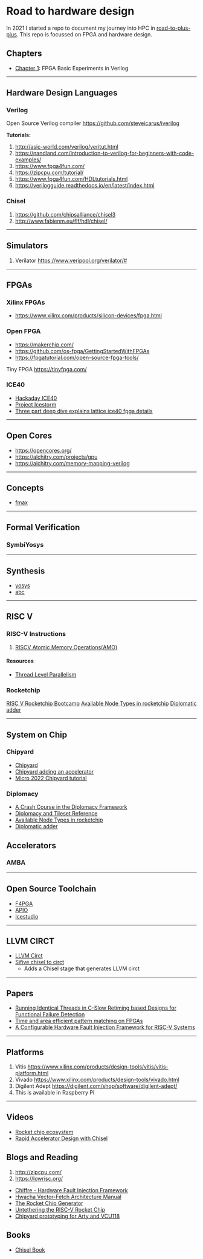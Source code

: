 # Road to hardware design

In 2021 I started a repo to document my journey into HPC in [road-to-plus-plus](https://github.com/Mark1626/road-to-plus-plus). This repo is focussed on FPGA and hardware design.

## Chapters 

- [Chapter 1](./chapter-1/): FPGA Basic Experiments in Verilog


-------------------------------------------------------------------------------------------

## Hardware Design Languages

### Verilog

Open Source Verilog compiler https://github.com/steveicarus/iverilog

**Tutorials:**

1. http://asic-world.com/verilog/veritut.html
2. https://nandland.com/introduction-to-verilog-for-beginners-with-code-examples/
3. https://www.fpga4fun.com/
4. https://zipcpu.com/tutorial/
5. https://www.fpga4fun.com/HDLtutorials.html
6. https://verilogguide.readthedocs.io/en/latest/index.html

### Chisel

1. https://github.com/chipsalliance/chisel3
2. http://www.fabienm.eu/flf/hdl/chisel/

-------------------------------------------------------------------------------------------

## Simulators

1. Verilator https://www.veripool.org/verilator/#

-------------------------------------------------------------------------------------------

## FPGAs

### Xilinx FPGAs

- https://www.xilinx.com/products/silicon-devices/fpga.html

### Open FPGA

- https://makerchip.com/
- https://github.com/os-fpga/GettingStartedWithFPGAs
- https://fpgatutorial.com/open-source-fpga-tools/

Tiny FPGA https://tinyfpga.com/

### ICE40

- [Hackaday ICE40](https://hackaday.com/tag/ice40/)
- [Project Icestorm](https://clifford.at/icestorm)
- [Three part deep dive explains lattice ice40 fpga details](https://hackaday.com/2018/09/27/three-part-deep-dive-explains-lattice-ice40-fpga-details/)

-------------------------------------------------------------------------------------------

## Open Cores

- https://opencores.org/
- https://alchitry.com/projects/gpu
- https://alchitry.com/memory-mapping-verilog

-------------------------------------------------------------------------------------------

## Concepts

- [fmax](https://www.intel.com/content/www/us/en/docs/programmable/683152/21-3/maximum-frequency-fmax.html)

-------------------------------------------------------------------------------------------

## Formal Verification

### SymbiYosys


-------------------------------------------------------------------------------------------

## Synthesis

- [yosys](https://yosyshq.net/yosys/)
- [abc](https://people.eecs.berkeley.edu/~alanmi/abc/)

--------------------------------------------------------------------------------------------

## RISC V

### RISC-V Instructions

1. [RISCV Atomic Memory Operations(AMO)](https://five-embeddev.com/riscv-isa-manual/latest/a.html)

#### Resources

- [Thread Level Parallelism](https://inst.eecs.berkeley.edu/~cs61c/resources/su18_lec/Lecture19.pdf)

### Rocketchip

[RISC V Rocketchip Bootcamp](https://riscv.org/wp-content/uploads/2015/01/riscv-rocket-chip-tutorial-bootcamp-jan2015.pdf)
[Available Node Types in rocketchip](https://github.com/chipsalliance/rocket-chip/blob/master/src/main/scala/diplomacy/Nodes.scala)
[Diplomatic adder](https://github.com/chipsalliance/rocket-chip/blob/master/docs/src/diplomacy/adder_tutorial.md)


--------------------------------------------------------------------------------------------

## System on Chip

### Chipyard

- [Chipyard](https://fires.im/isca21-slides-pdf/02_chipyard_basics.pdf)
- [Chipyard adding an accelerator](https://chipyard.readthedocs.io/en/1.0.0/Customization/Adding-An-Accelerator.html)
- [Micro 2022 Chipyard tutorial](https://fires.im/micro-2022-tutorial/)

### Diplomacy

- [A Crash Course in the Diplomacy Framework](https://www.youtube.com/watch?v=4VfMCO4q26g)
- [Diplomacy and Tileset Reference](https://chipyard.readthedocs.io/en/latest/TileLink-Diplomacy-Reference/index.html)
- [Available Node Types in rocketchip](https://github.com/chipsalliance/rocket-chip/blob/master/src/main/scala/diplomacy/Nodes.scala)
- [Diplomatic adder](https://github.com/chipsalliance/rocket-chip/blob/master/docs/src/diplomacy/adder_tutorial.md)

## Accelerators



### AMBA

--------------------------------------------------------------------------------------------

## Open Source Toolchain

- [F4PGA](https://github.com/chipsalliance/f4pga)
- [APIO](https://github.com/FPGAwars/apio)
- [Icestudio](https://github.com/FPGAwars/icestudio)

--------------------------------------------------------------------------------------------

## LLVM CIRCT

- [LLVM Circt](https://github.com/llvm/circt)
- [Sifive chisel to circt](https://github.com/sifive/chisel-circt)
  + Adds a Chisel stage that generates LLVM circt

--------------------------------------------------------------------------------------------

## Papers

- [Running Identical Threads in C-Slow Retiming based Designs for Functional Failure Detection](https://arxiv.org/pdf/1502.01237.pdf)
- [Time and area efficient pattern matching on FPGAs](https://dl.acm.org/doi/10.1145/968280.968312)
- [A Configurable Hardware Fault Injection Framework for RISC-V Systems](https://carrv.github.io/2018/papers/CARRV_2018_paper_2.pdf)


-------------------------------------------------------------------------------------------

## Platforms

1. Vitis https://www.xilinx.com/products/design-tools/vitis/vitis-platform.html
2. Vivado https://www.xilinx.com/products/design-tools/vivado.html
3. Digilent Adept https://digilent.com/shop/software/digilent-adept/
  1. This is available in Raspberry PI

-------------------------------------------------------------------------------------------

## Videos

- [Rocket chip ecosystem](https://www.youtube.com/watch?v=Eko86PGEoDY)
- [Rapid Accelerator Design with Chisel](https://www.youtube.com/watch?v=IZeUHzukStE)

## Blogs and Reading

1. http://zipcpu.com/
2. https://lowrisc.org/

- [Chiffre - Hardware Fault Injection Framework](https://carrv.github.io/2018/papers/CARRV_2018_paper_2.pdf)
- [Hwacha Vector-Fetch Architecture Manual](https://www2.eecs.berkeley.edu/Pubs/TechRpts/2015/EECS-2015-262.pdf)
- [The Rocket Chip Generator](https://www2.eecs.berkeley.edu/Pubs/TechRpts/2016/EECS-2016-17.pdf)
- [Untethering the RISC-V Rocket Chip](https://riscv.org/wp-content/uploads/2016/01/Wed1115-untether_wsong83.pdf)
- [Chipyard prototyping for Arty and VCU118](https://chipyard.readthedocs.io/en/stable/Prototyping/Arty.html)

## Books

- [Chisel Book](http://www.imm.dtu.dk/~masca/chisel-book.pdf)


